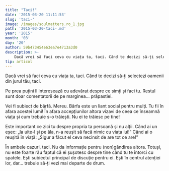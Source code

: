 ```yaml
---
title: "Taci!"
date: '2015-03-20 11:11:53'
slug: 'taci-'
image: /images/soulmatters.ro_1.jpg
path: '2015-03-20-taci-.md'
year: '2015'
month: '03'
day: '20'
author: 59b473454e63ea7e4713a3d0
description: >-
    Dacă vrei să faci ceva cu viața ta, taci. Când te decizi să-ți selectezi oamenii din jurul tău, taci.Pe prea puțini îi interesează cu adevărat despre ce simți și faci tu. Restul sunt doar comentatori
tip: articol
---
```

<div class="kg-card-markdown"><p>Dacă vrei să faci ceva cu viața ta, taci. Când te decizi să-ți selectezi oamenii din jurul tău, taci.</p>
<p>Pe prea puțini îi interesează cu adevărat despre ce simți și faci tu. Restul sunt doar comentatorii de pe marginea... prăpastiei.</p>
<p>Vei fi subiect de bârfă. Mereu. Bârfa este un liant social pentru mulți. Tu fii în afara acestei lumi! În afara accepțiunilor altora vizavi de ceea ce înseamnă viața și cum trebuie s-o trăiești. Nu ei te trăiesc pe tine!</p>
<p>Este important ce zici tu despre propria ta persoană și nu alții. Când ai un eșec: „Ia uite-l și pe ăla, n-a reușit să facă nimic cu viața lui!” Când ai o reușită în viață: „Sigur a făcut el ceva necinsit de are tot ce are!”</p>
<p>În ambele cazuri, taci. Nu da informație pentru (non)gândirea altora. Totuși, nu este foarte rău faptul că ei șușotesc despre tine când tu te întorci cu spatele. Ești subiectul principal de discuție pentru ei. Ești în centrul atenției lor, dar... trebuie să-ți vezi mai departe de drum.</p>
<p> </p>
</div>
    
